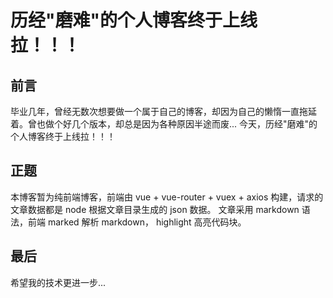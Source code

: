 
# 历经"磨难"的个人博客终于上线拉！！！


## 前言

毕业几年，曾经无数次想要做一个属于自己的博客，却因为自己的懒惰一直拖延着。曾也做个好几个版本，却总是因为各种原因半途而废...
今天，历经"磨难"的个人博客终于上线拉！！！


## 正题

本博客暂为纯前端博客，前端由 vue + vue-router + vuex + axios 构建，请求的文章数据都是 node 根据文章目录生成的 json 数据。
文章采用 markdown 语法，前端 marked 解析 markdown， highlight 高亮代码块。


## 最后

希望我的技术更进一步...
